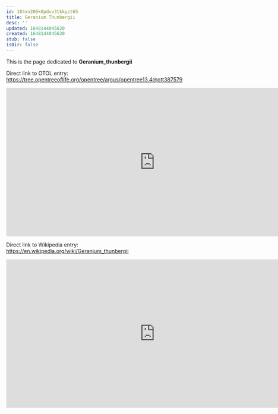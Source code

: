 ```yaml
---
id: 184xn206k0pdvv3tkkyzt65
title: Geranium Thunbergii
desc: ''
updated: 1648144045620
created: 1648144045620
stub: false
isDir: false
---
```

This is the page dedicated to **Geranium_thunbergii**


Direct link to OTOL entry: https://tree.opentreeoflife.org/opentree/argus/opentree13.4@ott387579



<html>
    <body>
    <iframe src="https://tree.opentreeoflife.org/opentree/argus/opentree13.4@ott387579"
    width="800" height="400" frameborder="0" allowfullscreen> </iframe>
    </body>
</html>
    


Direct link to Wikipedia entry: https://en.wikipedia.org/wiki/Geranium_thunbergii



<html>
    <body>
    <iframe src="https://en.wikipedia.org/wiki/Geranium_thunbergii"
    width="800" height="400" frameborder="0" allowfullscreen> </iframe>
    </body>
</html>
    
